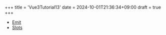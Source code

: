 +++
title = 'Vue3Tutorial13'
date = 2024-10-01T21:36:34+09:00
draft = true
+++


- [Emit](https://ja.vuejs.org/tutorial/#step-13)
- [Slots](https://ja.vuejs.org/tutorial/#step-14)